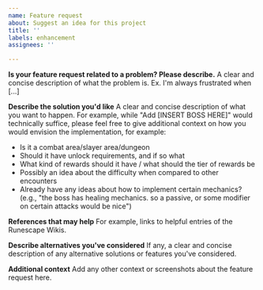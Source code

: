 ```yaml
---
name: Feature request
about: Suggest an idea for this project
title: ''
labels: enhancement
assignees: ''

---
```


**Is your feature request related to a problem? Please describe.**
A clear and concise description of what the problem is. Ex. I'm always frustrated when [...]

**Describe the solution you'd like**
A clear and concise description of what you want to happen. For example, while "Add [INSERT BOSS HERE]" would technically suffice, please feel free to give additional context on how you would envision the implementation, for example:
* Is it a combat area/slayer area/dungeon
* Should it have unlock requirements, and if so what
* What kind of rewards should it have / what should the tier of rewards be
* Possibly an idea about the difficulty when compared to other encounters
* Already have any ideas about how to implement certain mechanics? (e.g., "the boss has healing mechanics. so a passive, or some modifier on certain attacks would be nice")

**References that may help**
For example, links to helpful entries of the Runescape Wikis.

**Describe alternatives you've considered**
If any, a clear and concise description of any alternative solutions or features you've considered.

**Additional context**
Add any other context or screenshots about the feature request here.
